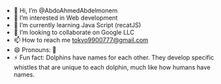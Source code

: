 - 👋 Hi, I’m @AbdoAhmedAbdelmonem
- 👀 I’m interested in Web development
- 🌱 I’m currently learning Java Script (recatJS)
- 💞️ I’m looking to collaborate on Google LLC
- 📫 How to reach me tokyo9900777@gmail.com
- 😄 Pronouns: 🤨
- ⚡ Fun fact: Dolphins have names for each other. They develop specific whistles that are unique to each dolphin, much like how humans have names.

<!---
AbdoAhmed-ch/AbdoAhmed-ch is a ✨ special ✨ repository because its `README.md` (this file) appears on your GitHub profile.
You can click the Preview link to take a look at your changes.
--->
